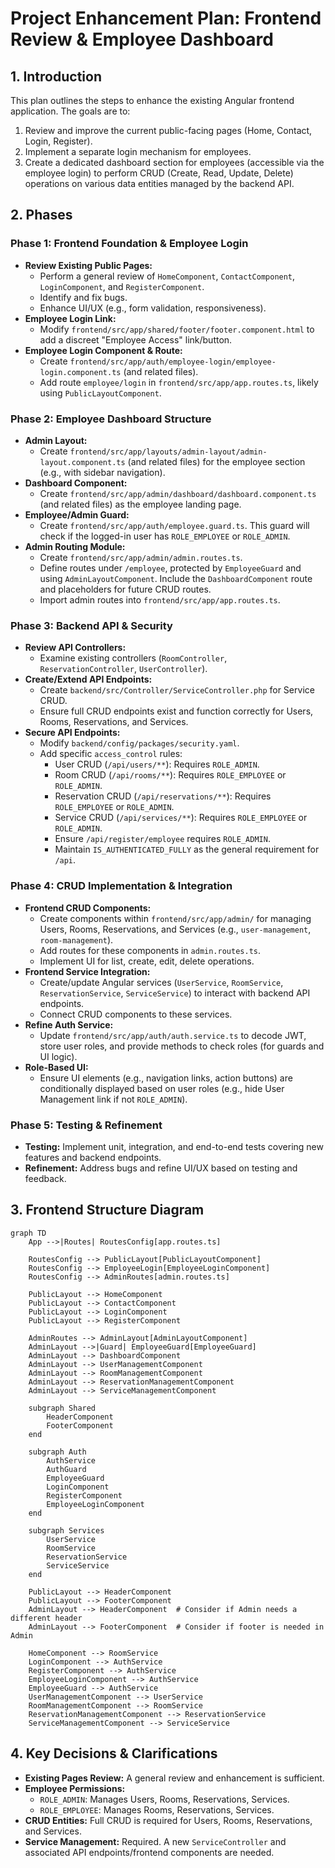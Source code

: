 # Project Enhancement Plan: Frontend Review & Employee Dashboard

## 1. Introduction

This plan outlines the steps to enhance the existing Angular frontend application. The goals are to:
1.  Review and improve the current public-facing pages (Home, Contact, Login, Register).
2.  Implement a separate login mechanism for employees.
3.  Create a dedicated dashboard section for employees (accessible via the employee login) to perform CRUD (Create, Read, Update, Delete) operations on various data entities managed by the backend API.

## 2. Phases

### Phase 1: Frontend Foundation & Employee Login

*   **Review Existing Public Pages:**
    *   Perform a general review of `HomeComponent`, `ContactComponent`, `LoginComponent`, and `RegisterComponent`.
    *   Identify and fix bugs.
    *   Enhance UI/UX (e.g., form validation, responsiveness).
*   **Employee Login Link:**
    *   Modify `frontend/src/app/shared/footer/footer.component.html` to add a discreet "Employee Access" link/button.
*   **Employee Login Component & Route:**
    *   Create `frontend/src/app/auth/employee-login/employee-login.component.ts` (and related files).
    *   Add route `employee/login` in `frontend/src/app/app.routes.ts`, likely using `PublicLayoutComponent`.

### Phase 2: Employee Dashboard Structure

*   **Admin Layout:**
    *   Create `frontend/src/app/layouts/admin-layout/admin-layout.component.ts` (and related files) for the employee section (e.g., with sidebar navigation).
*   **Dashboard Component:**
    *   Create `frontend/src/app/admin/dashboard/dashboard.component.ts` (and related files) as the employee landing page.
*   **Employee/Admin Guard:**
    *   Create `frontend/src/app/auth/employee.guard.ts`. This guard will check if the logged-in user has `ROLE_EMPLOYEE` or `ROLE_ADMIN`.
*   **Admin Routing Module:**
    *   Create `frontend/src/app/admin/admin.routes.ts`.
    *   Define routes under `/employee`, protected by `EmployeeGuard` and using `AdminLayoutComponent`. Include the `DashboardComponent` route and placeholders for future CRUD routes.
    *   Import admin routes into `frontend/src/app/app.routes.ts`.

### Phase 3: Backend API & Security

*   **Review API Controllers:**
    *   Examine existing controllers (`RoomController`, `ReservationController`, `UserController`).
*   **Create/Extend API Endpoints:**
    *   Create `backend/src/Controller/ServiceController.php` for Service CRUD.
    *   Ensure full CRUD endpoints exist and function correctly for Users, Rooms, Reservations, and Services.
*   **Secure API Endpoints:**
    *   Modify `backend/config/packages/security.yaml`.
    *   Add specific `access_control` rules:
        *   User CRUD (`/api/users/**`): Requires `ROLE_ADMIN`.
        *   Room CRUD (`/api/rooms/**`): Requires `ROLE_EMPLOYEE` or `ROLE_ADMIN`.
        *   Reservation CRUD (`/api/reservations/**`): Requires `ROLE_EMPLOYEE` or `ROLE_ADMIN`.
        *   Service CRUD (`/api/services/**`): Requires `ROLE_EMPLOYEE` or `ROLE_ADMIN`.
        *   Ensure `/api/register/employee` requires `ROLE_ADMIN`.
        *   Maintain `IS_AUTHENTICATED_FULLY` as the general requirement for `/api`.

### Phase 4: CRUD Implementation & Integration

*   **Frontend CRUD Components:**
    *   Create components within `frontend/src/app/admin/` for managing Users, Rooms, Reservations, and Services (e.g., `user-management`, `room-management`).
    *   Add routes for these components in `admin.routes.ts`.
    *   Implement UI for list, create, edit, delete operations.
*   **Frontend Service Integration:**
    *   Create/update Angular services (`UserService`, `RoomService`, `ReservationService`, `ServiceService`) to interact with backend API endpoints.
    *   Connect CRUD components to these services.
*   **Refine Auth Service:**
    *   Update `frontend/src/app/auth/auth.service.ts` to decode JWT, store user roles, and provide methods to check roles (for guards and UI logic).
*   **Role-Based UI:**
    *   Ensure UI elements (e.g., navigation links, action buttons) are conditionally displayed based on user roles (e.g., hide User Management link if not `ROLE_ADMIN`).

### Phase 5: Testing & Refinement

*   **Testing:** Implement unit, integration, and end-to-end tests covering new features and backend endpoints.
*   **Refinement:** Address bugs and refine UI/UX based on testing and feedback.

## 3. Frontend Structure Diagram

```mermaid
graph TD
    App -->|Routes| RoutesConfig[app.routes.ts]

    RoutesConfig --> PublicLayout[PublicLayoutComponent]
    RoutesConfig --> EmployeeLogin[EmployeeLoginComponent]
    RoutesConfig --> AdminRoutes[admin.routes.ts]

    PublicLayout --> HomeComponent
    PublicLayout --> ContactComponent
    PublicLayout --> LoginComponent
    PublicLayout --> RegisterComponent

    AdminRoutes --> AdminLayout[AdminLayoutComponent]
    AdminLayout -->|Guard| EmployeeGuard[EmployeeGuard]
    AdminLayout --> DashboardComponent
    AdminLayout --> UserManagementComponent
    AdminLayout --> RoomManagementComponent
    AdminLayout --> ReservationManagementComponent
    AdminLayout --> ServiceManagementComponent

    subgraph Shared
        HeaderComponent
        FooterComponent
    end

    subgraph Auth
        AuthService
        AuthGuard
        EmployeeGuard
        LoginComponent
        RegisterComponent
        EmployeeLoginComponent
    end

    subgraph Services
        UserService
        RoomService
        ReservationService
        ServiceService
    end

    PublicLayout --> HeaderComponent
    PublicLayout --> FooterComponent
    AdminLayout --> HeaderComponent  # Consider if Admin needs a different header
    AdminLayout --> FooterComponent  # Consider if footer is needed in Admin

    HomeComponent --> RoomService
    LoginComponent --> AuthService
    RegisterComponent --> AuthService
    EmployeeLoginComponent --> AuthService
    EmployeeGuard --> AuthService
    UserManagementComponent --> UserService
    RoomManagementComponent --> RoomService
    ReservationManagementComponent --> ReservationService
    ServiceManagementComponent --> ServiceService
```

## 4. Key Decisions & Clarifications

*   **Existing Pages Review:** A general review and enhancement is sufficient.
*   **Employee Permissions:**
    *   `ROLE_ADMIN`: Manages Users, Rooms, Reservations, Services.
    *   `ROLE_EMPLOYEE`: Manages Rooms, Reservations, Services.
*   **CRUD Entities:** Full CRUD is required for Users, Rooms, Reservations, and Services.
*   **Service Management:** Required. A new `ServiceController` and associated API endpoints/frontend components are needed.